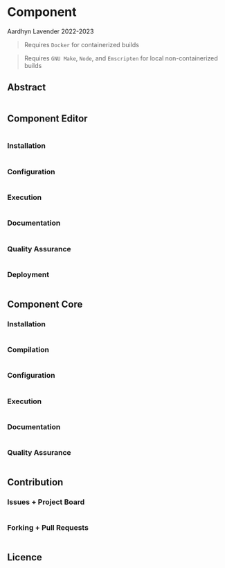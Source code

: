 # Component

Aardhyn Lavender 2022-2023

> Requires `Docker` for containerized builds

> Requires `GNU Make`, `Node`, and `Emscripten` for local non-containerized builds

## Abstract

```

```

## **Component** Editor

```

```

### Installation

```

```

### Configuration

```

```

### Execution

```

```

### Documentation

```

```

### Quality Assurance

```

```

### Deployment

```

```

## **Component** Core

### Installation

```

```

### Compilation

```

```

### Configuration

```

```

### Execution

```

```

### Documentation

```

```

### Quality Assurance

```

```

## Contribution

### Issues + Project Board

```

```

### Forking + Pull Requests

```

```

## Licence

```

```

